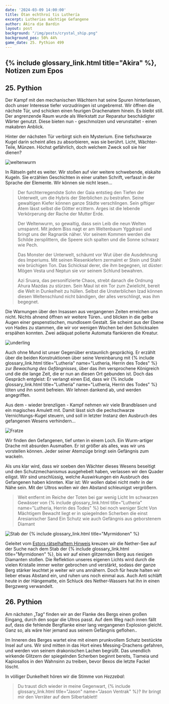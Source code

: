 ```yaml
---
date: '2024-03-09 14:00:00'
title: Ótan echthroí tis Luthería
excerpt: Lutherias mächtige Gefangene
author: Akira die Bardin
layout: post
background: "/img/posts/crystal_ship.png"
background_pos: 50% 44%
game_date: 25. Pythion 499
---
```


## {% include glossary_link.html title="Akira" %}, Notizen zum Epos

## 25. Pythion

Der Kampf mit den mechanischen Wächtern hat seine Spuren hinterlassen, doch unser Interesse tiefer vorzudringen ist ungebremst. Wir öffnen die nächste Tür, und schicken einen feurigen Drachenatem hinein. Es bleibt still. Der angrenzende Raum wurde als Werkstatt zur Reparatur beschädigter Wärter genutzt. Diese bieten nun - geschmolzen und verunstaltet - einen makabren Anblick.

Hinter der nächsten Tür verbirgt sich ein Mysterium. Eine tiefschwarze Kugel darin scheint alles zu absorbieren, was sie berührt. Licht, Wächter-Teile, Münzen. Höchst gefährlich, doch welchem Zweck soll sie hier dienen?

![weltenwurm](/img/posts/weltenwurm.png)

In Rätseln geht es weiter. Wir stoßen auf vier weitere schwebende, eiskalte Kugeln. Sie erzählen Geschichten in einer uralten Schrift, verfasst in der Sprache der Elemente. Wir können sie nicht lesen...

<blockquote class="preline">Der furchterregendste Sohn der Gaia entstieg den Tiefen der Unterwelt, um die Hybris der Sterblichen zu bestrafen. Seine gewaltigen Kiefer können ganze Städte verschlingen. Sein giftiger Atem lässt selbst die Götter erzittern. Arges ist die lebende Verkörperung der Rache der Mutter Erde.

Der Weltenwurm, so gewaltig, dass sein Leib die neun Welten umspannt. Mit jedem Biss nagt er am Weltenbaum Yggdrasil und bringt uns der Ragnarök näher. Vor seinem Kommen werden die Schilde zersplittern, die Speere sich spalten und die Sonne schwarz wie Pech.

Das Monster der Unterwelt, schäumt vor Wut über die Ausdehnung des Imperiums. Mit seinen Riesenkiefern zermalmt er Stein und Stahl wie brüchigen Ton. Das Schicksal derer, die ihm begegnen, ist düster: Mögen Vesta und Neptun sie vor seinem Schlund bewahren.

Azi Sruara, das personifizierte Chaos, strebt danach die Ordnung Ahura Mazdas zu stürzen. Sein Maul ist ein Tor zum Zwielicht, bereit die Welt in Dunkelheit zu hüllen. Selbst die Unsterblichen Izad können diesen Weltenschlund nicht bändigen, der alles verschlingt, was ihm begegnet.</blockquote>

Die Warnungen über den Insassen aus vergangenen Zeiten erreichen uns nicht. Nichts ahnend öffnen wir weitere Türen.. und blicken in die gelbe Augen einer gespenstischen, mundlosem Gestalt. Sie scheint aus der Ebene von Hades zu stammen, die wir vor wenigen Wochen bei den Schicksalen erspähen konnten. Zwei adäquat polierte Automata flankieren die Kreatur.

![underling](/img/posts/underling.png)

Auch ohne Mund ist unser Gegenüber erstaunlich gesprächig. Er erzählt über die beiden Konstruktionen über seine Vereinbarung mit {% include glossary_link.html title="Lutheria" name="Lutheria, Herrin des Todes" %} zur _Bewachung des Gefängnisses_, über das ihm versprochene Königreich und die die lange Zeit, die er nun an diesen Ort gebunden ist. Doch das Gespräch entgleist: Er verlangt einen Eid, dass wir {% include glossary_link.html title="Lutheria" name="Lutheria, Herrin des Todes" %} töten und ihn somit befreien. Wir lehnen dankend ab, und werden angegriffen.

Aus dem - wieder brenzligen - Kampf nehmen wir viele Brandblasen und ein magisches Amulett mit. Damit lässt sich die pechschwarze Vernichtungs-Kugel steuern, und soll in letzter Instanz den Ausbruch des gefangenen Wesens verhindern...

![Fratze](/img/posts/fratze-freed.png)

Wir finden den Gefangenen, tief unten in einem Loch. Ein Wurm-artiger Drache mit absurden Ausmaßen. Er ist größer als alles, was wir uns vorstellen können. Jeder seiner Atemzüge bringt sein Gefängnis zum wackeln.

Als uns klar wird, dass wir soeben den Wächter dieses Wesens beseitigt und den Schutzmechanismus ausgehebelt haben, verlassen wir den Quader eiligst. Wir sind unschlüssig, welche Auswirkungen ein Ausbruch des Gefangenen haben könnten. Klar ist: Wir wollen dabei nicht mehr in der Nähe sein. Mit der Ultros wollen wir den Abstand schleunigst vergrößern.

<blockquote class="preline">
Weit entfernt im Reiche der Toten bei gar wenig Licht
Im schwarzen Gewässer von {% include glossary_link.html title="Lutheria" name="Lutheria, Herrin des Todes" %} bei noch weniger Sicht
Von Mächtigem Bewacht liegt er in spiegelnden Scherben die einst Aresianischer Sand
Ein Schutz wie auch Gefängnis aus geborstenem Diamant
</blockquote>

![Stab der {% include glossary_link.html title="Myrmidonen" %}](/img/posts/myrmidon-staff.png)

Geleitet vom [Estors rätselhaftem Hinweis](https://dndaux.de/Session_19/) kreuzen wir die Nether-See auf der Suche nach dem Stab der {% include glossary_link.html title="Myrmidonen" %}, bis wir auf einen glitzernden Berg aus riesigen Diamanten stoßen. Die Reflektion unseres eigenen Lichts wird durch die vielen Kristalle immer weiter gebrochen und verstärkt, sodass der ganze Berg stärker leuchtet je weiter wir uns annähern. Doch für heute halten wir lieber etwas Abstand ein, und ruhen uns noch einmal aus. Auch Anti schläft heute in der Hängematte, ein Schluck des Nether-Wassers hat ihn in einen Bergzwerg verwandelt.

## 26. Pythion

Am nächsten „Tag“ finden wir an der Flanke des Bergs einen großen Eingang, durch den sogar die Ultros passt. Auf dem Weg nach innen fällt auf, dass die fehlende Bergflanke einer lang vergangenen Explosion gleicht. Ganz so, als wäre hier jemand aus seinem Gefängnis geflohen..

Im Inneren des Berges wartet eine mit einem prunkvollem Schatz bestückte Insel auf uns. Wir sind mitten in das Hort eines Messing-Drachens gefahren, und werden von seinem drakonischen Lachen begrüßt. Das unendlich wirkende Glitzern der spiegelnden Scherben beginnt bereits, Tiameia und Kapiosallos in den Wahnsinn zu treiben, bevor Bexos die letzte Fackel löscht.

In völliger Dunkelheit hören wir die Stimme von _Hezzebal_:

> Du traust dich wieder in meine Gegenwart, {% include glossary_link.html title="Jason" name="Jason Ventrak" %}? Ihr bringt mir den Verräter auf dem Silbertablett!
